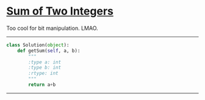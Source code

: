 # [Sum of Two Integers](https://leetcode.com/explore/interview/card/top-interview-questions-medium/114/others/822/)

Too cool for bit manipulation. LMAO.
___
```python
class Solution(object):
    def getSum(self, a, b):
        """
        :type a: int
        :type b: int
        :rtype: int
        """
        return a+b

```
___